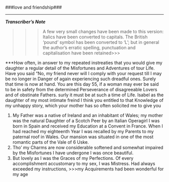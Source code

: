 ###love and friendship###
***
***Transcriber’s Note***
>>>A few very small changes have been made to this version: Italics have been converted to capitals. The British ‘pound’ symbol has been converted to ‘L’; but in general the author’s erratic spelling, punctuation and capitalisation have been retained>>>

***How often, in answer to my repeated instreaties that you would give my daughter a regular detail of the Misfortunes and Adventures of tour Life.
Have you said “No, my friend never will I comply with your request till I may be no longer in Danger of again experiencing such dreadful ones.
Surely that time is now at hand. You are this day 55, if a woman may ever be said to be in safety from the determined Perseverance of disagreeable Lovers and of obstinate Fathers.
surly it must be at such a time of Life. Isabel as the daughter of my most intimate freind I think you entitled to that Knowledge of my unhappy story, which your mother has so often solicited me to give you
 
1. My Father was a native of Ireland and an inhabitant of Wales; my mother was the natural Daughter of a Scotch Peer by an Italian Operagirl I was born in Spain and received my 
Education at a Convent in France.
When I had reached my eighteenth Year I was recalled by my Parents to my paternal roof in Wales. Our mansion was situated in one of the most romantic parts of the Vale of 6 
Uske.
3. Tho’ my Charms are now considerable softened and somewhat impaired by the Misfortunes I have undergone I was once beautiful.
4. But lovely as I was the Graces of my Perfections. Of every accomplishment accustomary to my sex, I was Mistress. Had always exceeded my instructions, >>>my Acquirements had been wonderful for my age
